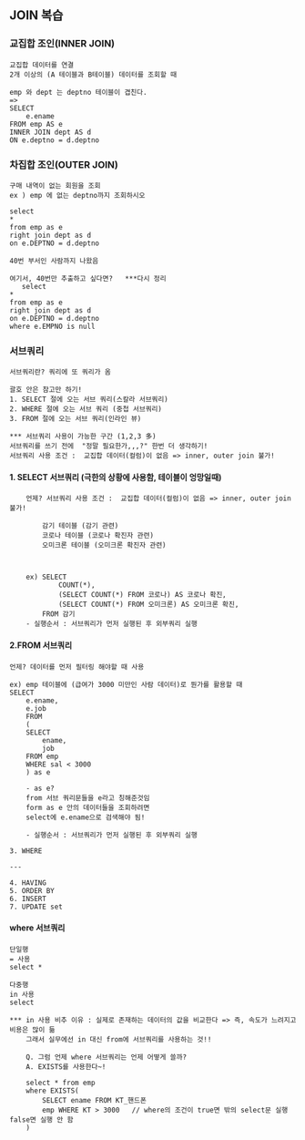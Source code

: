 ## JOIN 복습
### 교집합 조인(INNER JOIN)
    교집합 데이터를 연결
    2개 이상의 (A 테이블과 B테이블) 데이터를 조회할 때

    emp 와 dept 는 deptno 테이블이 겹친다.
    =>
    SELECT
        e.ename
    FROM emp AS e
    INNER JOIN dept AS d
    ON e.deptno = d.deptno

### 차집합 조인(OUTER JOIN)
    구매 내역이 없는 회원을 조회
    ex ) emp 에 없는 deptno까지 조회하시오

    select 
    *
    from emp as e
    right join dept as d
    on e.DEPTNO = d.deptno

    40번 부서인 사람까지 나왔음

    여기서, 40번만 추출하고 싶다면?   ***다시 정리
       select 
    *
    from emp as e
    right join dept as d
    on e.DEPTNO = d.deptno
    where e.EMPNO is null

### 서브쿼리 
    서브쿼리란? 쿼리에 또 쿼리가 옴
    
    괄호 안은 참고만 하기!
    1. SELECT 절에 오는 서브 쿼리(스칼라 서브쿼리)
    2. WHERE 절에 오는 서브 쿼리 (중첩 서브쿼리)
    3. FROM 절에 오는 서브 쿼리(인라인 뷰)

    *** 서브쿼리 사용이 가능한 구간 (1,2,3 多)
    서브쿼리를 쓰기 전에  "정말 필요한가,,,?" 한번 더 생각하기!
    서브쿼리 사용 조건 :  교집합 데이터(컬럼)이 없음 => inner, outer join 불가!

#### 1. SELECT 서브쿼리 (극한의 상황에 사용함, 테이블이 엉망일때)
        언제? 서브쿼리 사용 조건 :  교집합 데이터(컬럼)이 없음 => inner, outer join 불가!        
        
            감기 테이블 (감기 관련)
            코로나 테이블 (코로나 확진자 관련)
            오미크론 테이블 (오미크론 확진자 관련)

        

        ex) SELECT
                COUNT(*),
                (SELECT COUNT(*) FROM 코로나) AS 코로나 확진,
                (SELECT COUNT(*) FROM 오미크론) AS 오미크론 확진,
            FROM 감기
        - 실행순서 : 서브쿼리가 먼저 실행된 후 외부쿼리 실행



#### 2.FROM 서브쿼리  
    언제? 데이터를 먼저 필터링 해야할 때 사용
    
    ex) emp 테이블에 (급여가 3000 미만인 사람 데이터)로 뭔가를 활용할 때
    SELECT 
        e.ename,
        e.job
        FROM 
        (
        SELECT
            ename,
            job
        FROM emp
        WHERE sal < 3000 
        ) as e
        
        - as e? 
        from 서브 쿼리문들을 e라고 칭해준것임
        form as e 안의 데이터들을 조회하려면
        select에 e.ename으로 검색해야 됨!

        - 실행순서 : 서브쿼리가 먼저 실행된 후 외부쿼리 실행

    3. WHERE

    ---

    4. HAVING
    5. ORDER BY
    6. INSERT
    7. UPDATE set


#### where 서브쿼리
    단일행
    = 사용
    select * 

    다중행
    in 사용
    select

    *** in 사용 비추 이유 : 실제로 존재하는 데이터의 값을 비교한다 => 즉, 속도가 느려지고 비용은 많이 듦
        그래서 실무에선 in 대신 from에 서브쿼리를 사용하는 것!!

        Q. 그럼 언제 where 서브쿼리는 언제 어떻게 쓸까?
        A. EXISTS를 사용한다~!

        select * from emp 
        where EXISTS(   
            SELECT ename FROM KT_핸드폰
            emp WHERE KT > 3000   // where의 조건이 true면 밖의 select문 실행 false면 실행 안 함
        )

